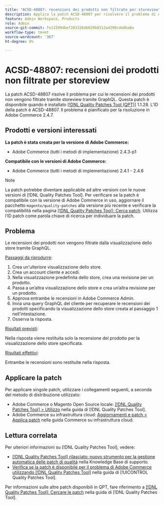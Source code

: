 ```yaml
---
title: "ACSD-48807: recensioni dei prodotti non filtrate per storeview"
description: Applica la patch ACSD-48807 per risolvere il problema di Adobe Commerce per cui le recensioni dei prodotti non vengono filtrate dalla visualizzazione dello store tramite GraphQL.
feature: Admin Workspace, Products
role: Admin
source-git-commit: fe11599dbef283326db029b0312ad290cde0ba0a
workflow-type: tm+mt
source-wordcount: '367'
ht-degree: 0%

---
```


# ACSD-48807: recensioni dei prodotti non filtrate per storeview

La patch ACSD-48807 risolve il problema per cui le recensioni dei prodotti non vengono filtrate tramite storeview tramite GraphQL. Questa patch è disponibile quando è installato [[!DNL Quality Patches Tool (QPT)]](https://experienceleague.adobe.com/en/docs/commerce-knowledge-base/kb/announcements/commerce-announcements/magento-quality-patches-released-new-tool-to-self-serve-quality-patches) 1.1.28. L’ID della patch è ACSD-48807. Il problema è pianificato per la risoluzione in Adobe Commerce 2.4.7.

## Prodotti e versioni interessati

**La patch è stata creata per la versione di Adobe Commerce:**

* Adobe Commerce (tutti i metodi di implementazione) 2.4.3-p1

**Compatibile con le versioni di Adobe Commerce:**

* Adobe Commerce (tutti i metodi di implementazione) 2.4.1 - 2.4.6

>[!NOTE]
>
>La patch potrebbe diventare applicabile ad altre versioni con le nuove versioni di [!DNL Quality Patches Tool]. Per verificare se la patch è compatibile con la versione di Adobe Commerce in uso, aggiornare il pacchetto `magento/quality-patches` alla versione più recente e verificare la compatibilità nella pagina [[!DNL Quality Patches Tool]: Cerca patch](https://experienceleague.adobe.com/tools/commerce-quality-patches/index.html). Utilizza l’ID patch come parola chiave di ricerca per individuare la patch.

## Problema

Le recensioni dei prodotti non vengono filtrate dalla visualizzazione dello store tramite GraphQL.

<u>Passaggi da riprodurre</u>:

1. Crea un&#39;ulteriore visualizzazione dello store.
1. Crea un account cliente e accedi.
1. Nella visualizzazione predefinita dello store, crea una revisione per un prodotto.
1. Passa a un’altra visualizzazione dello store e crea un’altra revisione per un prodotto.
1. Approva entrambe le recensioni in Adobe Commerce Admin.
1. Invia una query GraphQL del cliente per recuperare le recensioni dei prodotti specificando la visualizzazione dello store creata al passaggio 1 nell’intestazione.
1. Osserva la risposta.

<u>Risultati previsti</u>:

Nella risposta viene restituita solo la recensione del prodotto per la visualizzazione dello store specificata.

<u>Risultati effettivi</u>:

Entrambe le recensioni sono restituite nella risposta.

## Applicare la patch

Per applicare singole patch, utilizzare i collegamenti seguenti, a seconda del metodo di distribuzione utilizzato:

* Adobe Commerce o Magento Open Source locale: [[!DNL Quality Patches Tool] > Utilizzo](/help/tools/quality-patches-tool/usage.md) nella guida di [!DNL Quality Patches Tool].
* Adobe Commerce su infrastruttura cloud: [Aggiornamenti e patch > Applica patch](https://experienceleague.adobe.com/docs/commerce-cloud-service/user-guide/develop/upgrade/apply-patches.html) nella guida Commerce su infrastruttura cloud.

## Lettura correlata

Per ulteriori informazioni su [!DNL Quality Patches Tool], vedere:

* [[!DNL Quality Patches Tool] rilasciato: nuovo strumento per la gestione automatica delle patch di qualità](https://experienceleague.adobe.com/en/docs/commerce-knowledge-base/kb/announcements/commerce-announcements/magento-quality-patches-released-new-tool-to-self-serve-quality-patches) nella Knowledge Base di supporto.
* [Verifica se la patch è disponibile per il problema di Adobe Commerce utilizzando  [!DNL Quality Patches Tool]](/help/tools/quality-patches-tool/patches-available-in-qpt/check-patch-for-magento-issue-with-magento-quality-patches.md) nella guida di [!UICONTROL Quality Patches Tool].


Per informazioni sulle altre patch disponibili in QPT, fare riferimento a [[!DNL Quality Patches Tool]: Cercare le patch](https://experienceleague.adobe.com/tools/commerce-quality-patches/index.html) nella guida di [!DNL Quality Patches Tool].
